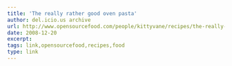 ```yaml
---
title: 'The really rather good oven pasta'
author: del.icio.us archive
url: http://www.opensourcefood.com/people/kittyvane/recipes/the-really-rather-good-oven-pasta
date: 2008-12-20
excerpt: 
tags: link,opensourcefood,recipes,food
type: link
---
```

